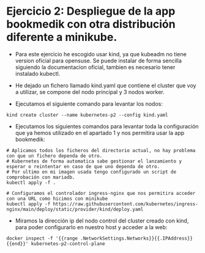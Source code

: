 # Ejercicio 2: Despliegue de la app bookmedik con otra distribución diferente a minikube.

* Para este ejercicio he escogido usar kind, ya que kubeadm no tiene version oficial para opensuse. Se puede instalar de forma sencilla siguiendo la documentacion oficial, tambien es necesario tener instalado kubectl.

* He dejado un fichero llamado kind.yaml que contiene el cluster que voy a utilizar, se compone del nodo principal y 3 nodos worker.

* Ejecutamos el siguiente comando para levantar los nodos:

```
kind create cluster --name kubernetes-p2 --config kind.yaml
```

* Ejecutamos los siguientes comandos para levantar toda la configuración que ya hemos utilizado en el apartado 1 y nos permitira usar la app bookmedik:

```
# Aplicamos todos los ficheros del directorio actual, no hay problema con que un fichero dependa de otro.
# Kubernetes de forma automatica sabe gestionar el lanzamiento y esperar o reintentar en caso de que uno dependa de otro.
# Por ultimo en mi imagen usada tengo configurado un script de comprobación con mariadb.
kubectl apply -f .

# Configuramos el controlador ingress-nginx que nos permitira acceder con una URL como hicimos con minikube
kubectl apply -f https://raw.githubusercontent.com/kubernetes/ingress-nginx/main/deploy/static/provider/kind/deploy.yaml
```

* Miramos la dirección ip del nodo control del cluster creado con kind, para poder configurarlo en nuestro host y acceder a la web:

```
docker inspect -f '{{range .NetworkSettings.Networks}}{{.IPAddress}}{{end}}' kubernetes-p2-control-plane
```


